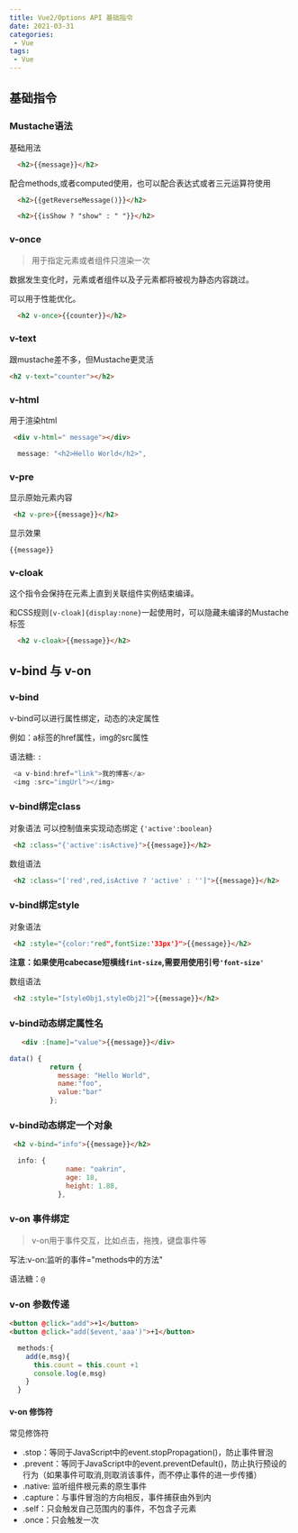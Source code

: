 ```yaml
---
title: Vue2/Options API 基础指令
date: 2021-03-31
categories:
 - Vue
tags:
 - Vue
---
```


## 基础指令

### Mustache语法

基础用法
```html
  <h2>{{message}}</h2>
```
配合methods,或者computed使用，也可以配合表达式或者三元运算符使用
```html
  <h2>{{getReverseMessage()}}</h2>
```
```html
  <h2>{{isShow ? "show" : " "}}</h2>
```

### v-once
>用于指定元素或者组件只渲染一次

数据发生变化时，元素或者组件以及子元素都将被视为静态内容跳过。

可以用于性能优化。
```html
  <h2 v-once>{{counter}}</h2>
```

### v-text
跟mustache差不多，但Mustache更灵活

```html
<h2 v-text="counter"></h2>
```

### v-html

用于渲染html

```html
 <div v-html=" message"></div>

```

```js
  message: "<h2>Hello World</h2>",
```

### v-pre
显示原始元素内容
```html
 <h2 v-pre>{{message}}</h2>
```
显示效果
```
{{message}}
```

### v-cloak
这个指令会保持在元素上直到关联组件实例结束编译。

和CSS规则`[v-cloak]{display:none}`一起使用时，可以隐藏未编译的Mustache标签

```html
  <h2 v-cloak>{{message}}</h2>
```

## v-bind 与 v-on
### v-bind
v-bind可以进行属性绑定，动态的决定属性

例如：a标签的href属性，img的src属性

语法糖: `:`
```js
 <a v-bind:href="link">我的博客</a>
 <img :src="imgUrl"></img>
```
 
### v-bind绑定class

对象语法 可以控制值来实现动态绑定
`{'active':boolean}`

```html
 <h2 :class="{'active':isActive}">{{message}}</h2>
```

数组语法
```html
 <h2 :class="['red',red,isActive ? 'active' : '']">{{message}}</h2>
```
### v-bind绑定style

对象语法

```html
 <h2 :style="{color:"red",fontSize:'33px'}">{{message}}</h2>
```
**注意：如果使用cabecase短横线`fint-size`,需要用使用引号`'font-size'`**


数组语法
```html
 <h2 :style="[styleObj1,styleObj2]">{{message}}</h2>
```

### v-bind动态绑定属性名

```html
   <div :[name]="value">{{message}}</div>
```
```js
data() {
          return {
            message: "Hello World",
            name:"foo",
            value:"bar"
          };
```

### v-bind动态绑定一个对象

```html
 <h2 v-bind="info">{{message}}</h2>
```
```js
  info: {
              name: "oakrin",
              age: 18,
              height: 1.88,
            },
```

### v-on 事件绑定
>v-on用于事件交互，比如点击，拖拽，键盘事件等

写法:v-on:监听的事件="methods中的方法"

语法糖：`@`

### v-on 参数传递

```html
<button @click="add">+1</button>
<button @click="add($event,'aaa')">+1</button>
```
```js
  methods:{
    add(e,msg){
      this.count = this.count +1
      console.log(e,msg)
    }
  }
```

#### v-on 修饰符


常见修饰符
* .stop：等同于JavaScript中的event.stopPropagation()，防止事件冒泡
* .prevent：等同于JavaScript中的event.preventDefault()，防止执行预设的行为（如果事件可取消,则取消该事件，而不停止事件的进一步传播）
* .native: 监听组件根元素的原生事件
* .capture：与事件冒泡的方向相反，事件捕获由外到内
* .self：只会触发自己范围内的事件，不包含子元素
* .once：只会触发一次